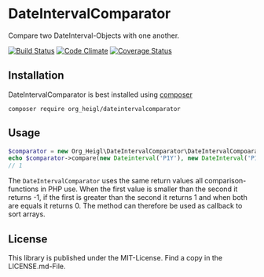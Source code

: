 # DateIntervalComparator

Compare two DateInterval-Objects with one another.

[![Build Status](https://travis-ci.org/heiglandreas/DateIntervalComparator.svg?branch=master)](https://travis-ci.org/heiglandreas/DateIntervalComparator)
[![Code Climate](https://codeclimate.com/github/heiglandreas/DateIntervalComparator/badges/gpa.svg)](https://codeclimate.com/github/heiglandreas/DateIntervalComparator)
[![Coverage Status](https://coveralls.io/repos/github/heiglandreas/DateIntervalComparator/badge.svg?branch=master)](https://coveralls.io/github/heiglandreas/DateIntervalComparator?branch=master)

 
## Installation

DateIntervalComparator is best installed using [composer](https://getcomposer.org)

    composer require org_heigl/dateintervalcomparator
    

## Usage

```php
$comparator = new Org_Heigl\DateIntervalComparator\DateIntervalCompoarator()
echo $comparator->compare(new Dateinterval('P1Y'), new DateInterval('P1M'));
// 1
```

The ```DateIntervalComparator``` uses the same return values all 
comparison-functions in PHP use. When the first value is smaller than the second it 
returns -1, if the first is greater than the second it returns 1 and when both are 
equals it returns 0. The method can therefore be used as callback to sort arrays.

## License

This library is published under the MIT-License. Find a copy in the LICENSE.md-File.